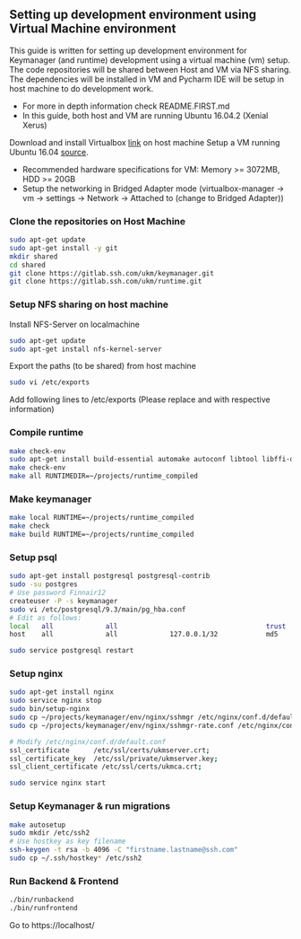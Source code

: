## Setting up development environment using Virtual Machine environment
This guide is written for setting up development environment for Keymanager (and runtime) development using a virtual machine  (vm) setup.
The code repositories will be shared between Host and VM via NFS sharing. The dependencies will be installed in VM and Pycharm IDE will be setup in host machine to do development work. 

- For more in depth information check README.FIRST.md
- In this guide, both host and VM are running Ubuntu 16.04.2 (Xenial Xerus)

Download and install Virtualbox [link](https://www.virtualbox.org/wiki/Linux_Downloads) on host machine
Setup a VM running Ubuntu 16.04 [source](http://releases.ubuntu.com/16.04/).
- Recommended hardware specifications for VM: Memory >= 3072MB, HDD >= 20GB
- Setup the networking in Bridged Adapter mode (virtualbox-manager -> vm -> settings -> Network -> Attached to (change to Bridged Adapter))

### Clone the repositories on Host Machine
```sh
sudo apt-get update
sudo apt-get install -y git
mkdir shared
cd shared
git clone https://gitlab.ssh.com/ukm/keymanager.git
git clone https://gitlab.ssh.com/ukm/runtime.git
```

### Setup NFS sharing on host machine
Install NFS-Server on localmachine 
```sh 
sudo apt-get update
sudo apt-get install nfs-kernel-server
```
Export the paths (to be shared) from host machine
```sh
sudo vi /etc/exports
```
Add following lines to /etc/exports (Please replace <username> and <ip> with respective information)



### Compile runtime
```sh
make check-env
sudo apt-get install build-essential automake autoconf libtool libffi-dev libreadline-dev bison flex libcrack2-dev libsasl2-dev libsqlite3-dev
make check-env
make all RUNTIMEDIR=~/projects/runtime_compiled
```

### Make keymanager
```sh
make local RUNTIME=~/projects/runtime_compiled
make check
make build RUNTIME=~/projects/runtime_compiled
```

### Setup psql
```sh
sudo apt-get install postgresql postgresql-contrib
sudo -su postgres
# Use password Finnair12
createuser -P -s keymanager
sudo vi /etc/postgresql/9.3/main/pg_hba.conf
# Edit as follows:
local   all             all                                     trust
host    all             all             127.0.0.1/32            md5

sudo service postgresql restart
```

### Setup nginx
```sh
sudo apt-get install nginx
sudo service nginx stop
sudo bin/setup-nginx
sudo cp ~/projects/keymanager/env/nginx/sshmgr /etc/nginx/conf.d/default.conf
sudo cp ~/projects/keymanager/env/nginx/sshmgr-rate.conf /etc/nginx/conf.d/00-rate.conf

# Modify /etc/nginx/conf.d/default.conf
ssl_certificate      /etc/ssl/certs/ukmserver.crt;
ssl_certificate_key  /etc/ssl/private/ukmserver.key;
ssl_client_certificate /etc/ssl/certs/ukmca.crt;

sudo service nginx start
```

### Setup Keymanager & run migrations
```sh
make autosetup
sudo mkdir /etc/ssh2
# Use hostkey as key filename
ssh-keygen -t rsa -b 4096 -C "firstname.lastname@ssh.com"
sudo cp ~/.ssh/hostkey* /etc/ssh2
```

### Run Backend & Frontend
```sh
./bin/runbackend
./bin/runfrontend
```
Go to https://localhost/

